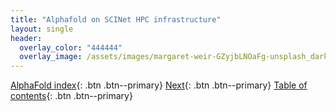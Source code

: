 ```yaml
---
title: "Alphafold on SCINet HPC infrastructure"
layout: single
header:
  overlay_color: "444444"
  overlay_image: /assets/images/margaret-weir-GZyjbLNOaFg-unsplash_dark.jpg
---
```




[AlphaFold index](Alphafold-landingPage.md){: .btn  .btn--primary}
[Next](04-AlphafoldPerformance.md){: .btn  .btn--primary}
[Table of contents](../index.md){: .btn  .btn--primary}
